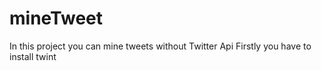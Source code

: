 # mineTweet
 In this project you can mine tweets without Twitter Api
 Firstly you have to install twint